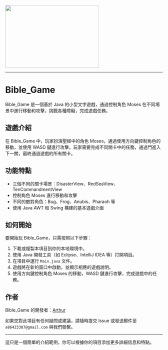 <img src="https://github.com/a86423387/Bible_Game/assets/130199998/7f947e64-49a9-42f8-87fd-d1bc925e3dc1" width="300" height="200">


---

# Bible_Game

Bible_Game 是一個基於 Java 的小型文字遊戲，通過控制角色 Moses 在不同場景中進行移動和攻擊，挑戰各種障礙，完成遊戲任務。

## 遊戲介紹

在 Bible_Game 中，玩家扮演聖經中的角色 Moses，通過使用方向鍵控制角色的移動，並使用 WASD 鍵進行攻擊。玩家需要完成不同關卡中的任務，通過門進入下一關，最終通過遊戲的所有關卡。

## 功能特點

- 三個不同的關卡場景：DisasterView、RedSeaView、TenCommandmentView
- 控制角色 Moses 進行移動和攻擊
- 不同的敵對角色：Bug、Frog、Anubis、Pharaoh 等
- 使用 Java AWT 和 Swing 構建的基本遊戲介面

## 如何開始

要開始玩 Bible_Game，只需按照以下步驟：

1. 下載或複製本項目到你的本地環境中。
2. 使用 Java 開發工具（如 Eclipse、IntelliJ IDEA 等）打開項目。
3. 在項目中運行 `Main.java` 文件。
4. 遊戲將在新的窗口中啟動，並顯示相應的遊戲說明。
5. 使用方向鍵控制角色 Moses 的移動，WASD 鍵進行攻擊，完成遊戲中的任務。

## 作者

Bible_Game 的開發者：[Arthur](https://github.com/a86423387)

如果您對此項目有任何疑問或建議，請隨時提交 Issue 或發送郵件至 `a86423387@gmail.com` 與我們聯繫。

---

這只是一個簡單的介紹範例，你可以根據你的項目添加更多詳細信息和特點。
